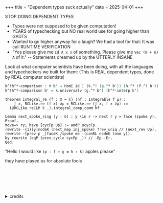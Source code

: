 +++
title = "Dependent types suck actually"
date = 2025-04-01
+++

STOP DOING DEPENDENT TYPES
- Types were not supposed to be given computation!
- YEARS of typechecking but NO real world use for going higher than GADTS
- Wanted to go higher anyway for a laugh? We had a tool for that: It was call RUNTIME VERIFICATION
- "Yes please give me `Id A x x` of something. Please give me `Vec (m + n) A` of it." -- Statements dreamed up by the UTTERLY INSANE 

Look at what computer scientists have been doing, with all the languages and typecheckers we built for them: 
(This is REAL dependent types, done by REAL computer scientists)

```agda
k^!h^*-comparison : ∀ b' → Hom[ id ] (k.^! (g.^* b')) (h.^* (f.^! b'))
k^!h^*-comparison b' = k.universalv (g.^* b') (h^*-interp b')
```
```lean
theorem integral_re {f : X → 𝕜} (hf : Integrable f μ) :
    ∫ x, RCLike.re (f x) ∂μ = RCLike.re (∫ x, f x ∂μ) :=
  (@RCLike.reCLM 𝕜 _).integral_comp_comm hf
```
```coq
Lemma next_spoke_ring (y : G) : y \in r -> next r y = face (spoke y).
Proof.
move=> ry; have [cycFp Up] := andP ucycFp.
rewrite -{1}[y]nodeK (next_map inj_spoke) ?rev_uniq // (next_rev Up).
rewrite -[prev p _]faceK /spoke ee -(canRL nodeK (nnn y)).
by rewrite (eqP (prev_cycle cycFp _)) // -Ep -Er.
Qed.
```

"Hello I would like `(p : f ∘ g ≡ h ∘ k)` apples please"

they have played us for absolute fools
<br><br><br><br><br><br>
<details>
  <summary>credits</summary>
  
  - Agda credit: <a href="https://1lab.dev/Cat.Displayed.BeckChevalley.html#6773">The excellent 1lab</a>
  
  - Lean credit: <a href="https://github.com/leanprover-community/mathlib4/blob/362bdac45f1c3e9307252e394f8ecfff137c4d85/Mathlib/MeasureTheory/Integral/SetIntegral.lean#L1183-L1185">Mathlib4</a>
  
  - Roqc credit: <a href="https://github.com/rocq-community/fourcolor/blob/master/theories/proof/birkhoff.v">4 color theorem proof</a>
</details>
